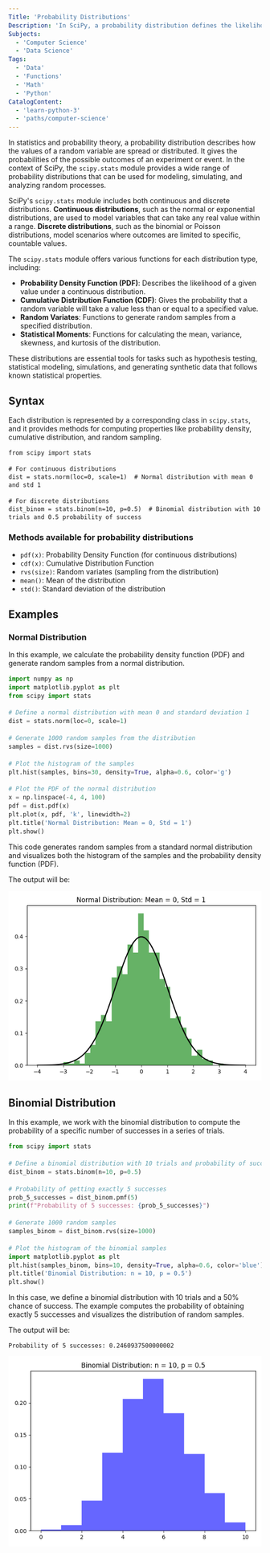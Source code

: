 ```yaml
---
Title: 'Probability Distributions'
Description: 'In SciPy, a probability distribution defines the likelihood of outcomes for a random variable, with functions for density, cumulative probability, and sampling.'
Subjects:
  - 'Computer Science'
  - 'Data Science'
Tags:
  - 'Data'
  - 'Functions'
  - 'Math'
  - 'Python'
CatalogContent:
  - 'learn-python-3'
  - 'paths/computer-science'
---
```


In statistics and probability theory, a probability distribution describes how the values of a random variable are spread or distributed. It gives the probabilities of the possible outcomes of an experiment or event. In the context of SciPy, the `scipy.stats` module provides a wide range of probability distributions that can be used for modeling, simulating, and analyzing random processes.

SciPy's `scipy.stats` module includes both continuous and discrete distributions. **Continuous distributions**, such as the normal or exponential distributions, are used to model variables that can take any real value within a range. **Discrete distributions**, such as the binomial or Poisson distributions, model scenarios where outcomes are limited to specific, countable values.

The `scipy.stats` module offers various functions for each distribution type, including:

- **Probability Density Function (PDF)**: Describes the likelihood of a given value under a continuous distribution.
- **Cumulative Distribution Function (CDF)**: Gives the probability that a random variable will take a value less than or equal to a specified value.
- **Random Variates**: Functions to generate random samples from a specified distribution.
- **Statistical Moments**: Functions for calculating the mean, variance, skewness, and kurtosis of the distribution.

These distributions are essential tools for tasks such as hypothesis testing, statistical modeling, simulations, and generating synthetic data that follows known statistical properties.

## Syntax

Each distribution is represented by a corresponding class in `scipy.stats`, and it provides methods for computing properties like probability density, cumulative distribution, and random sampling.

```pseudo
from scipy import stats

# For continuous distributions
dist = stats.norm(loc=0, scale=1)  # Normal distribution with mean 0 and std 1

# For discrete distributions
dist_binom = stats.binom(n=10, p=0.5)  # Binomial distribution with 10 trials and 0.5 probability of success
```

### Methods available for probability distributions

- `pdf(x)`: Probability Density Function (for continuous distributions)
- `cdf(x)`: Cumulative Distribution Function
- `rvs(size)`: Random variates (sampling from the distribution)
- `mean()`: Mean of the distribution
- `std()`: Standard deviation of the distribution

## Examples

### Normal Distribution

In this example, we calculate the probability density function (PDF) and generate random samples from a normal distribution.

```py
import numpy as np
import matplotlib.pyplot as plt
from scipy import stats

# Define a normal distribution with mean 0 and standard deviation 1
dist = stats.norm(loc=0, scale=1)

# Generate 1000 random samples from the distribution
samples = dist.rvs(size=1000)

# Plot the histogram of the samples
plt.hist(samples, bins=30, density=True, alpha=0.6, color='g')

# Plot the PDF of the normal distribution
x = np.linspace(-4, 4, 100)
pdf = dist.pdf(x)
plt.plot(x, pdf, 'k', linewidth=2)
plt.title('Normal Distribution: Mean = 0, Std = 1')
plt.show()
```

This code generates random samples from a standard normal distribution and visualizes both the histogram of the samples and the probability density function (PDF).

The output will be:

![Normal Distribution](https://raw.githubusercontent.com/Codecademy/docs/main/media/normal-distribution.png)

## Binomial Distribution

In this example, we work with the binomial distribution to compute the probability of a specific number of successes in a series of trials.

```py
from scipy import stats

# Define a binomial distribution with 10 trials and probability of success 0.5
dist_binom = stats.binom(n=10, p=0.5)

# Probability of getting exactly 5 successes
prob_5_successes = dist_binom.pmf(5)
print(f"Probability of 5 successes: {prob_5_successes}")

# Generate 1000 random samples
samples_binom = dist_binom.rvs(size=1000)

# Plot the histogram of the binomial samples
import matplotlib.pyplot as plt
plt.hist(samples_binom, bins=10, density=True, alpha=0.6, color='blue')
plt.title('Binomial Distribution: n = 10, p = 0.5')
plt.show()
```

In this case, we define a binomial distribution with 10 trials and a 50% chance of success. The example computes the probability of obtaining exactly 5 successes and visualizes the distribution of random samples.

The output will be:

```shell
Probability of 5 successes: 0.2460937500000002
```

![Binomial Distribution](https://raw.githubusercontent.com/Codecademy/docs/main/media/binomial-distribution.png)
